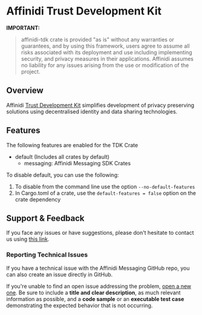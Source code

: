 # Affinidi Trust Development Kit

**IMPORTANT:**
> affinidi-tdk crate is provided "as is" without any warranties or guarantees, and by using this framework, users agree to assume all risks associated with its deployment and use including implementing security, and privacy measures in their applications. Affinidi assumes no liability for any issues arising from the use or modification of the project.

## Overview

Affinidi [Trust Development Kit](https://docs.affinidi.com/dev-tools/affinidi-tdk/) simplifies development of privacy preserving solutions using decentralised identity and data sharing technologies.

## Features

The following features are enabled for the TDK Crate

* default (Includes all crates by default)
  * messaging: Affinidi Messaging SDK Crates

To disable default, you can use the following:

1. To disable from the command line use the option `--no-default-features`
2. In Cargo.toml of a crate, use the `default-features = false` option on the crate dependency

## Support & Feedback

If you face any issues or have suggestions, please don't hesitate to contact us using [this link](https://www.affinidi.com/get-in-touch).

### Reporting Technical Issues

If you have a technical issue with the Affinidi Messaging GitHub repo, you can also create an issue directly in GitHub.

If you're unable to find an open issue addressing the problem, [open a new one](https://github.com/affinidi/affinidi-tdk-rs/issues/new). Be sure to include a **title and clear description**, as much relevant information as possible, and a **code sample** or an **executable test case** demonstrating the expected behavior that is not occurring.
